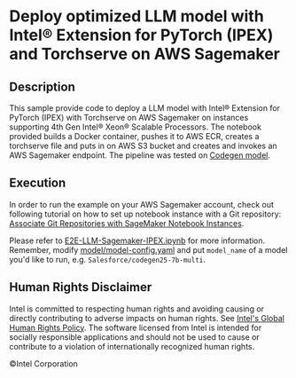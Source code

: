 # Deploy optimized LLM model with Intel® Extension for PyTorch (IPEX) and Torchserve on AWS Sagemaker

## Description
This sample provide code to deploy a LLM model with Intel® Extension for PyTorch (IPEX) with Torchserve on AWS Sagemaker on instances supporting 4th Gen Intel® Xeon® Scalable Processors. The notebook provided builds a Docker container, pushes it to AWS ECR, creates a torchserve file and puts in on AWS S3 bucket and creates and invokes an AWS Sagemaker endpoint. The pipeline was tested on [Codegen model](https://huggingface.co/Salesforce/codegen25-7b-multi_P).

## Execution
In order to run the example on your AWS Sagemaker account, check out following tutorial on how to set up notebook instance with a Git repository: [Associate Git Repositories with SageMaker Notebook Instances](https://docs.aws.amazon.com/sagemaker/latest/dg/nbi-git-repo.html).

Please refer to [E2E-LLM-Sagemaker-IPEX.ipynb](E2E-LLM-Sagemaker-IPEX.ipynb) for more information. Remember, modify [model/model-config.yaml](model/model-config.yaml) and put `model_name` of a model you'd like to run, e.g. `Salesforce/codegen25-7b-multi`.

## Human Rights Disclaimer
Intel is committed to respecting human rights and avoiding causing or directly contributing to adverse impacts on human rights. See [Intel's Global Human Rights Policy](https://www.intel.com/content/www/us/en/policy/policy-human-rights.html "Intel's Global Human Rights Policy"). The software licensed from Intel is intended for socially responsible applications and should not be used to cause or contribute to a violation of internationally recognized human rights.

&copy;Intel Corporation
